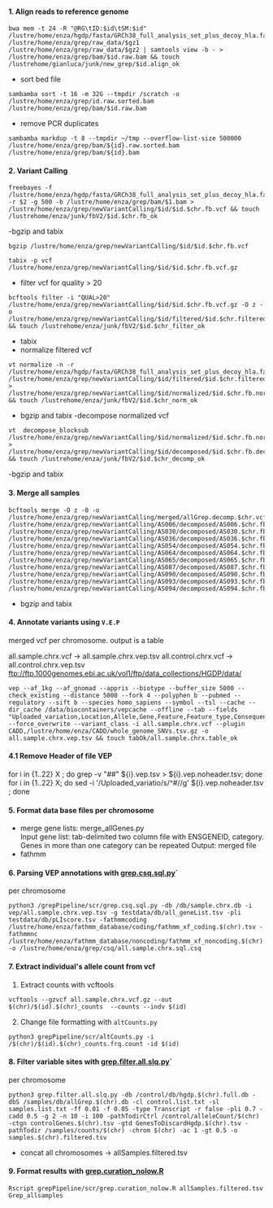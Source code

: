 #### 1. Align reads to reference genome 
```
bwa mem -t 24 -R "@RG\tID:$id\tSM:$id" /lustre/home/enza/hgdp/fasta/GRCh38_full_analysis_set_plus_decoy_hla.fa /lustre/home/enza/grep/raw_data/$gz1 /lustre/home/enza/grep/raw_data/$gz2 | samtools view -b - > /lustre/home/enza/grep/bam/$id.raw.bam && touch /lustrehome/gianluca/junk/new_grep/$id.align_ok
```
- sort bed file

```
sambamba sort -t 16 -m 32G --tmpdir /scratch -o /lustre/home/enza/grep/id.raw.sorted.bam /lustre/home/enza/grep/bam/$id.raw.bam
```
- remove PCR duplicates
```
sambamba markdup -t 8 --tmpdir ~/tmp --overflow-list-size 500000 /lustre/home/enza/grep/bam/${id}.raw.sorted.bam /lustre/home/enza/grep/bam/${id}.bam
```
#### 2. Variant Calling
```
freebayes -f /lustre/home/enza/hgdp/fasta/GRCh38_full_analysis_set_plus_decoy_hla.fa -r $2 -g 500 -b /lustre/home/enza/grep/bam/$1.bam > /lustre/home/enza/grep/newVariantCalling/$id/$id.$chr.fb.vcf && touch /lustrehome/enza/junk/fbV2/$id.$chr.fb_ok
```
-bgzip and tabix
```
bgzip /lustre/home/enza/grep/newVariantCalling/$id/$id.$chr.fb.vcf
```
```
tabix -p vcf /lustre/home/enza/grep/newVariantCalling/$id/$id.$chr.fb.vcf.gz
```
- filter vcf for quality > 20
```
bcftools filter -i "QUAL>20" /lustre/home/enza/grep/newVariantCalling/$id/$id.$chr.fb.vcf.gz -O z -o /lustre/home/enza/grep/newVariantCalling/$id/filtered/$id.$chr.filtered.fb.vcf.gz && touch /lustrehome/enza/junk/fbV2/$id.$chr_filter_ok
```
- tabix
- normalize filtered vcf
```
vt normalize -n -r /lustre/home/enza/hgdp/fasta/GRCh38_full_analysis_set_plus_decoy_hla.fa /lustre/home/enza/grep/newVariantCalling/$id/filtered/$id.$chr.filtered.fb.vcf.gz > /lustre/home/enza/grep/newVariantCalling/$id/normalized/$id.$chr.fb.norm.vcf && touch /lustrehome/enza/junk/fbV2/$id.$chr_norm_ok
```
- bgzip and tabix
-decompose normalized vcf
```
vt  decompose_blocksub /lustre/home/enza/grep/newVariantCalling/$id/normalized/$id.$chr.fb.norm.vcf.gz > /lustre/home/enza/grep/newVariantCalling/$id/decomposed/$id.$chr.fb.decomp.vcf && touch /lustrehome/enza/junk/fbV2/$id.$chr_decomp_ok
```
-bgzip and tabix

#### 3. Merge all samples
```
bcftools merge -O z -0 -o /lustre/home/enza/grep/newVariantCalling/merged/allGrep.decomp.$chr.vcf.gz /lustre/home/enza/grep/newVariantCalling/AS006/decomposed/AS006.$chr.fb.decomp.vcf.gz  /lustre/home/enza/grep/newVariantCalling/AS030/decomposed/AS030.$chr.fb.decomp.vcf.gz /lustre/home/enza/grep/newVariantCalling/AS036/decomposed/AS036.$chr.fb.decomp.vcf.gz /lustre/home/enza/grep/newVariantCalling/AS054/decomposed/AS054.$chr.fb.decomp.vcf.gz /lustre/home/enza/grep/newVariantCalling/AS064/decomposed/AS064.$chr.fb.decomp.vcf.gz /lustre/home/enza/grep/newVariantCalling/AS065/decomposed/AS065.$chr.fb.decomp.vcf.gz /lustre/home/enza/grep/newVariantCalling/AS087/decomposed/AS087.$chr.fb.decomp.vcf.gz /lustre/home/enza/grep/newVariantCalling/AS090/decomposed/AS090.$chr.fb.decomp.vcf.gz /lustre/home/enza/grep/newVariantCalling/AS093/decomposed/AS093.$chr.fb.decomp.vcf.gz /lustre/home/enza/grep/newVariantCalling/AS094/decomposed/AS094.$chr.fb.decomp.vcf.gz
```
- bgzip and tabix

#### 4.  Annotate variants using `V.E.P`
merged vcf per chromosome. output is a table

all.sample.chrx.vcf -> all.sample.chrx.vep.tsv
all.control.chrx.vcf -> all.control.chrx.vep.tsv  
ftp://ftp.1000genomes.ebi.ac.uk/vol1/ftp/data_collections/HGDP/data/

```
vep --af_1kg --af_gnomad --appris --biotype --buffer_size 5000 --check_existing --distance 5000 --fork 4 --polyphen b --pubmed --regulatory --sift b --species homo_sapiens --symbol --tsl --cache --dir_cache /data/biocontainers/vepcache --offline --tab --fields "Uploaded_variation,Location,Allele,Gene,Feature,Feature_type,Consequence,cDNA_position,CDS_position,Protein_position,Amino_acids,Codons,Existing_variation,IMPACT,SYMBOL,STRAND,SIFT,PolyPhen,EXON,AF,AFR_AF,AMR_AF,ASN_AF,EUR_AF,EAS_AF,SAS_AF,AA_AF,EA_AF,gnomAD_AF,gnomAD_AFR_AF,gnomAD_AMR_AF,gnomAD_ASJ_AF,gnomAD_EAS_AF,gnomAD_FIN_AF,gnomAD_NFE_AF,gnomAD_OTH_AF,gnomAD_SAS_AF,MAX_AF,CADD_RAW,CADD_PHRED" --force_overwrite --variant_class -i all.sample.chrx.vcf --plugin CADD,/lustre/home/enza/CADD/whole_genome_SNVs.tsv.gz -o  all.sample.chrx.vep.tsv && touch tabOk/all.sample.chrx.table_ok
```

#### 4.1  Remove Header of file VEP
for i in {1..22} X ; do grep -v "##" ${i}.vep.tsv > ${i}.vep.noheader.tsv; done
for i in {1..22} X; do sed -i '/Uploaded_variatio/s/^#//g' ${i}.vep.noheader.tsv ; done

#### 5. Format data base files per chromosome 
- merge gene lists: merge_allGenes.py  
Input gene list: tab-delimited two column file with ENSGENEID, category. Genes in more than one category can be repeated 
Output: merged file 
- fathmm 

#### 6. Parsing VEP annotations with [grep.csq.sql.py](https://github.com/ezcn/grep/tree/master/grepPipeline/scr/grep.csq.sql.py)` 
 per chromosome
```
python3 /grepPipeline/scr/grep.csq.sql.py -db /db/sample.chrx.db -i vep/all.sample.chrx.vep.tsv -g testdata/db/all_geneList.tsv -pli testdata/db/pLIscore.tsv -fathmmcoding /lustre/home/enza/fathmm_database/coding/fathmm_xf_coding.$(chr).tsv -fathmmnc /lustre/home/enza/fathmm_database/noncoding/fathmm_xf_noncoding.$(chr).tsv -o /lustre/home/enza/grep/csq/all.sample.chrx.sql.csq
```

#### 7. Extract individual's allele count from vcf 
1. Extract counts with vcftools 
```
vcftools --gzvcf all.sample.chrx.vcf.gz --out $(chr)/$(id).$(chr)_counts  --counts --indv $(id)
```
2. Change file formatting with `altCounts.py`
```
python3 grepPipeline/scr/altCounts.py -i /$(chr)/$(id).$(chr)_counts.frq.count -id $(id)
```

#### 8. Filter variable sites with [grep.filter.all.slq.py](https://github.com/ezcn/grep/tree/master/grepPipeline/scr/grep.filter.all.slq.py)`
per chromosome 
```
python3 grep.filter.all.slq.py -db /control/db/hgdp.$(chr).full.db -dbS /samples/db/allGrep.$(chr).db -cl control.list.txt -sl samples.list.txt -ff 0.01 -f 0.05 -type Transcript -r false -pli 0.7 -cadd 0.5 -g 2 -n 10 -i 100 -pathTodirCtrl /control/alleleCount/$(chr) -ctgn controlGenes.$(chr).tsv -gtd GenesToDiscardHgdp.$(chr).tsv -pathTodir /samples/counts/$(chr) -chrom $(chr) -ac 1 -gt 0.5 -o samples.$(chr).filtered.tsv
```
- concat all chromosomes -> allSamples.filtered.tsv

#### 9. Format results with [grep.curation_nolow.R](https://github.com/ezcn/grep/tree/master/grepPipeline/scr/grep.curation_nolow.R) 

```
Rscript grepPipeline/scr/grep.curation_nolow.R allSamples.filtered.tsv Grep_allsamples
```
